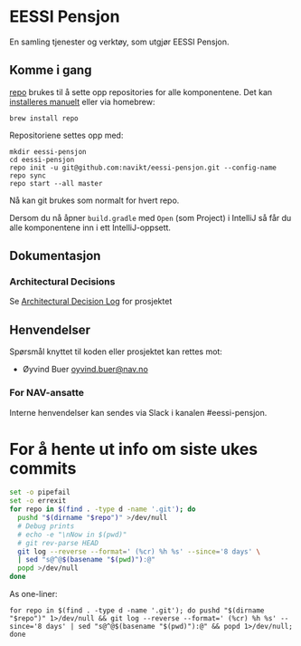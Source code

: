 # EESSI Pensjon

En samling tjenester og verktøy, som utgjør EESSI Pensjon.

## Komme i gang

[repo](https://source.android.com/setup/develop/repo) brukes til å sette opp
repositories for alle komponentene. Det kan [installeres
manuelt](https://source.android.com/setup/build/downloading) eller via homebrew:

`brew install repo`

Repositoriene settes opp med:

```
mkdir eessi-pensjon
cd eessi-pensjon
repo init -u git@github.com:navikt/eessi-pensjon.git --config-name
repo sync
repo start --all master
```

Nå kan git brukes som normalt for hvert repo.

Dersom du nå åpner `build.gradle` med `Open` (som Project) i IntelliJ så får du alle komponentene inn i ett IntelliJ-oppsett.

## Dokumentasjon

### Architectural Decisions

Se [Architectural Decision Log](docs/adr/index.md) for prosjektet

## Henvendelser

Spørsmål knyttet til koden eller prosjektet kan rettes mot:

* Øyvind Buer oyvind.buer@nav.no

### For NAV-ansatte

Interne henvendelser kan sendes via Slack i kanalen #eessi-pensjon.

# For å hente ut info om siste ukes commits
```bash
set -o pipefail
set -o errexit
for repo in $(find . -type d -name '.git'); do
  pushd "$(dirname "$repo")" >/dev/null
  # Debug prints
  # echo -e "\nNow in $(pwd)"
  # git rev-parse HEAD
  git log --reverse --format=' (%cr) %h %s' --since='8 days' \
  | sed "s@^@$(basename "$(pwd)"):@"
  popd >/dev/null
done
```
As one-liner:

`for repo in $(find . -type d -name '.git'); do pushd "$(dirname "$repo")" 1>/dev/null && git log --reverse --format=' (%cr) %h %s' --since='8 days' | sed "s@^@$(basename "$(pwd)"):@" && popd 1>/dev/null; done` 
